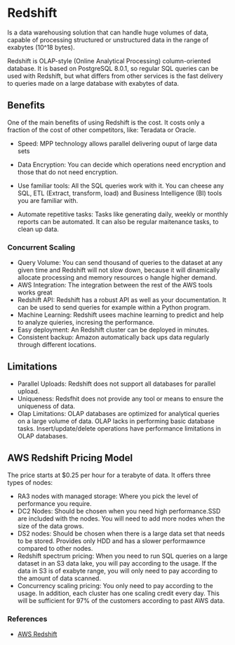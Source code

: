 # Redshift
Is a data warehousing solution that can handle huge volumes of data, capable of processing structured or unstructured data in the range of exabytes (10^18 bytes). 

Redshift is OLAP-style (Online Analytical Processing) column-oriented database. It is based on PostgreSQL 8.0.1, so regular SQL queries can be used with Redshift, but what differs from other services is the fast delivery to queries made on a large database with exabytes of data.

## Benefits
One of the main benefits of using Redshift is the cost. It costs only a fraction of the cost of other competitors, like: Teradata or Oracle.

* Speed: MPP technology allows parallel delivering ouput of large data sets
* Data Encryption: You can decide which operations need encryption and those that do not need encryption.
* Use familiar tools: All the SQL queries work with it. You can cheese any SQL, ETL (Extract, transform, load) and Business Intelligence (BI) tools you are familiar with. 

* Automate repetitive tasks: Tasks like generating daily, weekly or monthly reports can be automated. It can also be regular maitenance tasks, to clean up data.

### Concurrent Scaling

* Query Volume: You can send thousand of queries to the dataset at any given time and Redshift will not slow down, because it will dinamically allocate processing and memory resources o hangle higher demand.
* AWS Integration: The integration between the rest of the AWS tools works great
* Redshift API: Redshift has a robust API as well as your documentation. It can be used to send queries for example within a Python program.
* Machine Learning: Redshift usees machine learning to predict and help to analyze quieries, incresing the performance.
* Easy deployment: An Redshift cluster can be deployed in minutes.
* Consistent backup: Amazon automatically back ups data regularly through different locations.

## Limitations

* Parallel Uploads: Redshift does not support all databases for parallel upload.
* Uniqueness: Redsfhit does not provide any tool or means to ensure the uniqueness of data.
* Olap Limitations: OLAP databases are optimized for analytical queries on a large volume of data. OLAP lacks in performing basic database tasks. Insert/update/delete  operations have performance limitations in OLAP databases.

## AWS Redshift Pricing Model
The price starts at $0.25 per hour for a terabyte of data. It offers three types of nodes:
* RA3 nodes with managed storage: Where you pick the level of performance you require.
* DC2 Nodes: Should be chosen when you need high performance.SSD are included with the nodes. You will need to add more nodes when the size of the data grows.
* DS2 nodes: Should be chosen when there is a large data set that needs to be stored. Provides only HDD and has a slower performawnce compared to other nodes.
* Redshift spectrum pricing: When you need to run SQL queries on a large dataset in an S3 data lake, you will pay according to the usage. If the data in S3 is of exabyte range, you will only need to pay according to the amount of data scanned.
* Concurrency scaling pricing: You only need to pay according to the usage. In addition, each cluster has one scaling credit every day. This will be sufficient for 97% of the customers according to past AWS data.

### References

- [AWS Redshift](https://www.cloudzero.com/blog/aws-redshift)
